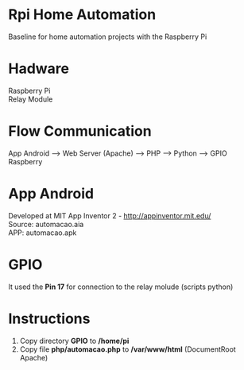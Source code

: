 # Rpi Home Automation
Baseline for home automation projects with the Raspberry Pi
# Hadware
Raspberry Pi</br>
Relay Module
# Flow Communication
App Android --> Web Server (Apache) --> PHP --> Python --> GPIO Raspberry
# App Android
Developed at MIT App Inventor 2 - http://appinventor.mit.edu/</br>
Source: automacao.aia </br>
APP: automacao.apk
# GPIO
It used the <b>Pin 17</b> for connection to the relay molude (scripts python)</br>
# Instructions
1. Copy directory <b>GPIO</b> to <b>/home/pi</b></br>
2. Copy file <b>php/automacao.php</b> to <b>/var/www/html</b> (DocumentRoot Apache)

